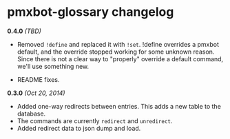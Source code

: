 # pmxbot-glossary changelog

**0.4.0**
*(TBD)*

* Removed `!define` and replaced it with `!set`. !define overrides a pmxbot
default, and the override stopped working for some unknown reason. Since there
is not a clear way to "properly" override a default command, we'll use something
new.


* README fixes.

**0.3.0**
*(Oct 20, 2014)*

* Added one-way redirects between entries. This adds a new table to the database.
* The commands are currently `redirect` and `unredirect`. 
* Added redirect data to json dump and load.

